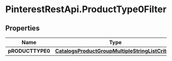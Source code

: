 # PinterestRestApi.ProductType0Filter

## Properties

Name | Type | Description | Notes
------------ | ------------- | ------------- | -------------
**pRODUCTTYPE0** | [**CatalogsProductGroupMultipleStringListCriteria**](.md) |  | 



